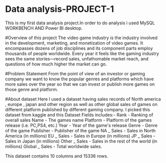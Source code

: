 # Data analysis-PROJECT-1
This is my first data analysis project.In order to do analysis i used MySQL WORKBENCH AND Power BI desktop.

#Overview of this project
The video game industry is the industry involved in the development, marketing, and monetization of video games. It encompasses dozens of job disciplines and its component parts employ thousands of people worldwide.
Every year it feels like the gaming industry sees the same stories—record sales, unfathomable market reach, and questions of how much higher the market can go.

#Problem Statement
From the point of view of an investor or gaming company we want to know the popular genres and platforms which have more sales over the year so that we can invest or publish more games on those genre and platform.

#About dataset
Here I used a dataset having sales records of North america , europe , japan and other region as well as other global sales of  games on different platform published by different gaming company.
I picked this dataset from  kaggle  and this Dataset Fields includes:-
Rank - Ranking of overall sales
Name - The games name
Platform - Platform of the games release (i.e. PC,PS4, etc.)
Year - Year of the game's release
Genre - Genre of the game
Publisher - Publisher of the game
NA _ Sales - Sales in North America (in millions)
EU _ Sales - Sales in Europe (in millions)
JP _ Sales - Sales in Japan (in millions)
Other _ Sales - Sales in the rest of the world (in millions)
Global _ Sales - Total worldwide sales.

This dataset contains 10 columns and 15336 rows.



